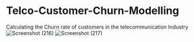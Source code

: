 # Telco-Customer-Churn-Modelling
Calculating the Churn rate of customers in the telecommunication Industry 
![Screenshot (216)](https://github.com/saipranay2017/Telco-Customer-Churn-Modelling/assets/109576955/f06ff76d-0117-4b5e-930a-adcfd9c7b1b1)
![Screenshot (217)](https://github.com/saipranay2017/Telco-Customer-Churn-Modelling/assets/109576955/4a7bb446-86d4-49d7-a035-e24a22603b02)
